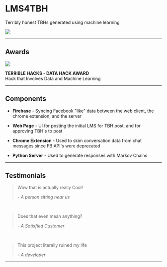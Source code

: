 # **LMS4TBH**

Terribly honest TBHs generated using machine learning

![](http://www.cs.toronto.edu/~urtasun/courses/CSC411_Fall16/CSC411_Fall16_files/machine_learning.jpg)

___

## Awards

![](http://cliparts.co/cliparts/pTq/rbp/pTqrbpy6c.gif)

**TERRIBLE HACKS - DATA HACK AWARD**  
Hack that Involves Data and Machine Learning
___

## Components

* **Firebase**  - Syncing Facebook "like" data between the web client, the chrome extension, and the server

* **Web Page**  - UI for posting the initial LMS for TBH post, and for approving TBH's to post

* **Chrome Extension** - Used to skim conversation data from chat messages since FB API's were deprecated

* **Python Server** - Used to generate responses with Markov Chains

___
## Testimonials

> Wow that is actually really Cool!
> 
>\- _A person sitting near us_

 <br/> 

> Does that even mean anything?
>
>\- _A Satisfied Customer_

<br/>

> This project literally ruined my life
>
>\- _A developer_

___
